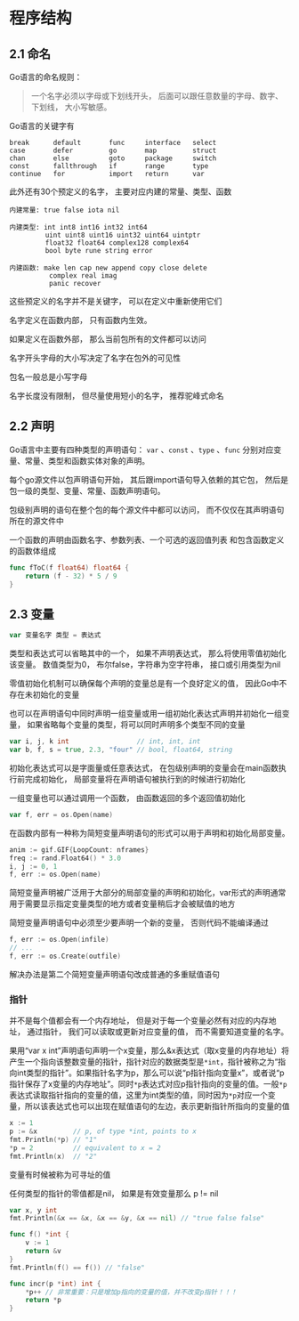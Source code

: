 # 程序结构

## 2.1 命名 

Go语言的命名规则：

> 一个名字必须以字母或下划线开头， 后面可以跟任意数量的字母、数字、下划线， 大小写敏感。

Go语言的关键字有

```
break      default       func     interface   select
case       defer         go       map         struct
chan       else          goto     package     switch
const      fallthrough   if       range       type
continue   for           import   return      var
```

此外还有30个预定义的名字， 主要对应内建的常量、类型、函数

```
内建常量: true false iota nil

内建类型: int int8 int16 int32 int64
         uint uint8 uint16 uint32 uint64 uintptr
         float32 float64 complex128 complex64
         bool byte rune string error

内建函数: make len cap new append copy close delete
          complex real imag
          panic recover
```

这些预定义的名字并不是关键字， 可以在定义中重新使用它们



名字定义在函数内部， 只有函数内生效。 

如果定义在函数外部， 那么当前包所有的文件都可以访问

名字开头字母的大小写决定了名字在包外的可见性

包名一般总是小写字母

名字长度没有限制， 但尽量使用短小的名字， 推荐驼峰式命名



## 2.2 声明

Go语言中主要有四种类型的声明语句： `var` 、`const` 、`type` 、`func` 分别对应变量、常量、类型和函数实体对象的声明。

每个go源文件以包声明语句开始， 其后跟import语句导入依赖的其它包， 然后是包一级的类型、变量、常量、函数声明语句。 

包级别声明的语句在整个包的每个源文件中都可以访问， 而不仅仅在其声明语句所在的源文件中

一个函数的声明由函数名字、参数列表、一个可选的返回值列表 和包含函数定义的函数体组成

```go
func fToC(f float64) float64 {
    return (f - 32) * 5 / 9
}
```



## 2.3 变量

```Go
var 变量名字 类型 = 表达式
```

类型和表达式可以省略其中的一个， 如果不声明表达式， 那么将使用零值初始化该变量。 数值类型为0， 布尔false，字符串为空字符串， 接口或引用类型为nil

零值初始化机制可以确保每个声明的变量总是有一个良好定义的值， 因此Go中不存在未初始化的变量

也可以在声明语句中同时声明一组变量或用一组初始化表达式声明并初始化一组变量， 如果省略每个变量的类型，将可以同时声明多个类型不同的变量

```go
var i, j, k int                 // int, int, int
var b, f, s = true, 2.3, "four" // bool, float64, string
```

初始化表达式可以是字面量或任意表达式， 在包级别声明的变量会在main函数执行前完成初始化， 局部变量将在声明语句被执行到的时候进行初始化

一组变量也可以通过调用一个函数， 由函数返回的多个返回值初始化

```go
var f, err = os.Open(name)
```

在函数内部有一种称为简短变量声明语句的形式可以用于声明和初始化局部变量。

```go
anim := gif.GIF{LoopCount: nframes}
freq := rand.Float64() * 3.0
i, j := 0, 1
f, err := os.Open(name)
```

简短变量声明被广泛用于大部分的局部变量的声明和初始化，var形式的声明通常用于需要显示指定变量类型的地方或者变量稍后才会被赋值的地方

简短变量声明语句中必须至少要声明一个新的变量， 否则代码不能编译通过

```go
f, err := os.Open(infile)
// ...
f, err := os.Create(outfile)
```

解决办法是第二个简短变量声明语句改成普通的多重赋值语句



### 指针

并不是每个值都会有一个内存地址， 但是对于每一个变量必然有对应的内存地址， 通过指针， 我们可以读取或更新对应变量的值， 而不需要知道变量的名字。

果用“var x int”声明语句声明一个x变量，那么&x表达式（取x变量的内存地址）将产生一个指向该整数变量的指针，指针对应的数据类型是`*int`，指针被称之为“指向int类型的指针”。如果指针名字为p，那么可以说“p指针指向变量x”，或者说“p指针保存了x变量的内存地址”。同时`*p`表达式对应p指针指向的变量的值。一般`*p`表达式读取指针指向的变量的值，这里为int类型的值，同时因为`*p`对应一个变量，所以该表达式也可以出现在赋值语句的左边，表示更新指针所指向的变量的值

```Go
x := 1
p := &x         // p, of type *int, points to x
fmt.Println(*p) // "1"
*p = 2          // equivalent to x = 2
fmt.Println(x)  // "2"
```

变量有时候被称为可寻址的值

任何类型的指针的零值都是nil， 如果是有效变量那么 p  != nil

```go
var x, y int
fmt.Println(&x == &x, &x == &y, &x == nil) // "true false false"
```

```go
func f() *int {
    v := 1
    return &v
}
fmt.Println(f() == f()) // "false"
```

```go
func incr(p *int) int {
    *p++ // 非常重要：只是增加p指向的变量的值，并不改变p指针！！！
    return *p
}
```

